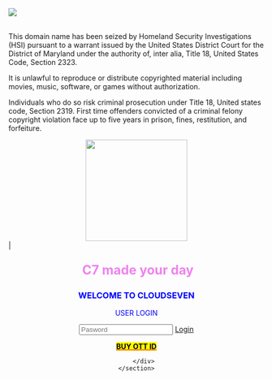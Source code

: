 </html>
<head>
<meta http-equiv="Content-Type" content="text/html; charset=windows-1252">
<meta name='google-adsense-platform-account' content='ca-host-pub-1556223355139109'/>
<meta name='google-adsense-platform-domain' content='blogspot.com'/>
</head>
<body>
<p><img border="0" src="https://telegra.ph/file/952aab1b2edb1a76eeb28.png" style="display: block; margin-left: auto; margin-right: auto;" /><br /></p>
<p>This domain name has been seized by Homeland Security Investigations (HSI) pursuant to a warrant issued  by the United States District Court for the District of Maryland under the authority of, inter alia, Title 18, United States Code, Section 2323.<br /></p>
<p>It is unlawful to reproduce or distribute copyrighted material including movies, music, software, or games without authorization.<br /></p>
<p>Individuals who do so risk criminal prosecution under Title 18, United states code, Section 2319. First time offenders convicted of a criminal felony copyright violation face up to five years in prison, fines, restitution, and forfeiture.</p>
</body>
</html>

</html>
<head>
    <meta charset="UTF-8">
    <meta http-equiv="X-UA-Compatible" content="IE=edge">
    <meta name="viewport" content="width=device-width, initial-scale=1.0">
    <link rel="stylesheet" href="style.css">
    <title>Login Page</title>
</head>
<body>
    <section class="login">
        <div class="container">
      <center><img width="200px" 
    src="https://marginfull.github.io/logo/amifatcat-cute.gif"></center>  
<script type="text/javascript">window.setTimeout("waktu()",1000); function waktu(){var tanggal=new Date(); setTimeout("waktu()",1000); document.getElementById("jam").innerHTML=tanggal.getHours()+":"+tanggal.getMinutes()+":"+tanggal.getSeconds();}</script> <script language="JavaScript"> var tanggallengkap=new String(); var namahari=("Minggu Senin Selasa Rabu Kamis Jumat Sabtu"); namahari=namahari.split(" "); var namabulan=("Januari Februari Maret April Mei Juni Juli Agustus September Oktober November Desember"); namabulan=namabulan.split(" "); var tgl=new Date(); var hari=tgl.getDay(); var tanggal=tgl.getDate(); var bulan=tgl.getMonth(); var tahun=tgl.getFullYear(); tanggallengkap=namahari[hari] + ", " +tanggal + " " + namabulan[bulan] + " " + tahun; </script>       
<script language='JavaScript'>document.write(tanggallengkap); </script> | <span id='jam' ></span>    
          <center><img width="200px"
             <body><p style="color:violet;font-size:25px;"><b>&nbsp;C7 made your day</b></p>
            <h3 style="color:blue;">WELCOME TO CLOUDSEVEN</h3>
          <p style="color:blue;">USER LOGIN</p>
            <input type="email" id="pass" placeholder="Pasword">
            <a href="#" id="loginBtn" class="hover_btn">Login</a>
               
<p><a href="https://shp.ee/97hrjub" style="color:red;"><b><mark>BUY OTT ID</mark></b></a></p>

        </div>
    </section>
</body>
</html>
